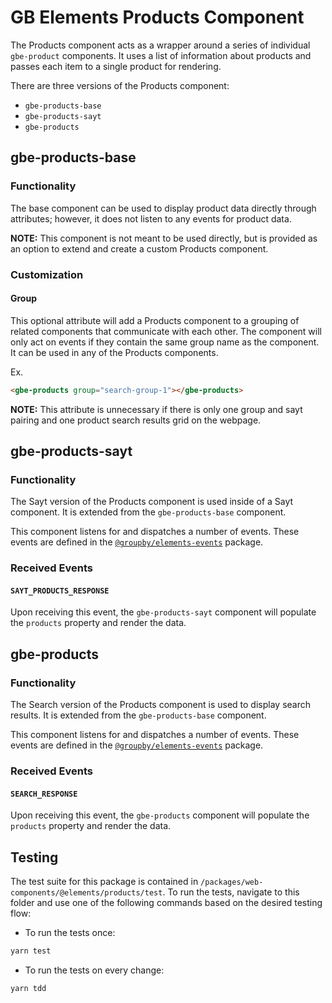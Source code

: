 # GB Elements Products Component

The Products component acts as a wrapper around a series of individual
`gbe-product` components. It uses a list of information about products
and passes each item to a single product for rendering.

There are three versions of the Products component:
- `gbe-products-base`
- `gbe-products-sayt`
- `gbe-products`

## gbe-products-base

### Functionality

The base component can be used to display product data directly through attributes; however, it does not listen to any events for product data.

**NOTE:** This component is not meant to be used directly, but is provided as an option to extend and create a custom Products component.

### Customization

#### Group

This optional attribute will add a Products component to a grouping of related components that communicate with each other. The component will only act on events if they contain the same group name as the component. It can be used in any of the Products components.

Ex.
```html
<gbe-products group="search-group-1"></gbe-products>
```

**NOTE:** This attribute is unnecessary if there is only one group and sayt pairing and one product search results grid on the webpage.

## gbe-products-sayt

### Functionality

The Sayt version of the Products component is used inside of a Sayt component. It is extended from the `gbe-products-base` component.

This component listens for and dispatches a number of events. These events are defined in the [`@groupby/elements-events`][elements-events] package.

### Received Events

#### `SAYT_PRODUCTS_RESPONSE`

Upon receiving this event, the `gbe-products-sayt` component will populate the `products` property and render the data.

## gbe-products

### Functionality

The Search version of the Products component is used to display search results. It is extended from the `gbe-products-base` component.

This component listens for and dispatches a number of events. These events are defined in the [`@groupby/elements-events`][elements-events] package.

### Received Events

#### `SEARCH_RESPONSE`

Upon receiving this event, the `gbe-products` component will populate the `products` property and render the data.

## Testing

The test suite for this package is contained in `/packages/web-components/@elements/products/test`.
To run the tests, navigate to this folder and use one of the following commands based on the desired testing flow:

- To run the tests once:

 ```sh
yarn test
```

- To run the tests on every change:

```sh
yarn tdd
```

[elements-events]: https://github.com/groupby/elements-events
